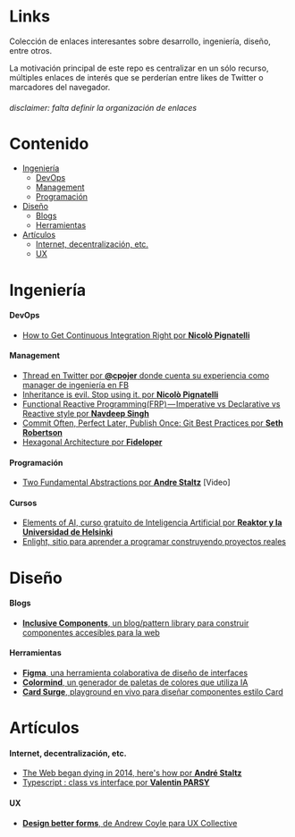 # Links
Colección de enlaces interesantes sobre desarrollo, ingeniería, diseño, entre otros. 

La motivación principal de este repo es centralizar en un sólo recurso, múltiples enlaces de interés que se perderían entre likes de Twitter o marcadores del navegador.

###### disclaimer: falta definir la organización de enlaces

# Contenido

- [Ingeniería](#ingenieria)
    - [DevOps](#devops)
    - [Management](#management)
    - [Programación](#programacion)
- [Diseño](#diseno)
    - [Blogs](#blogs)
    - [Herramientas](#herramientas)
- [Artículos](#articulos)
    - [Internet, decentralización, etc.](#int-dec-etc)
    - [UX](#ux)

<!-- inicia Ingeniería -->
<a name="ingenieria"></a>
# Ingeniería

<!-- inicia Ingeniería-devops -->
<a name="devops"></a>
#### DevOps
- [How to Get Continuous Integration Right por **Nicolò Pignatelli**](https://hackernoon.com/how-to-get-continuous-integration-right-77bda4bc0d1f)

<!-- inicia Ingeniería-management -->
<a name="management"></a>
#### Management
- [Thread en Twitter por **@cpojer** donde cuenta su experiencia como manager de ingeniería en FB](https://twitter.com/cpojer/status/993982733285298177)
- [Inheritance is evil. Stop using it. por **Nicolò Pignatelli**](https://codeburst.io/inheritance-is-evil-stop-using-it-6c4f1caf5117)
- [Functional Reactive Programming(FRP) — Imperative vs Declarative vs Reactive style por **Navdeep Singh**](https://codeburst.io/functional-reactive-programming-frp-imperative-vs-declarative-vs-reactive-style-84878272c77f)
- [Commit Often, Perfect Later, Publish Once: Git Best Practices por **Seth Robertson**](https://sethrobertson.github.io/GitBestPractices/)
- [Hexagonal Architecture por **Fideloper**](http://fideloper.com/hexagonal-architecture)

<!-- inicia Ingeniería-programación-->
<a name="programacion"></a>
#### Programación
- [Two Fundamental Abstractions por **Andre Staltz**](https://www.youtube.com/watch?v=fdol03pcvMA) [Video]

<!-- inicia Ingeniería-cursos-->
<a name="cursos"></a>
#### Cursos
- [Elements of AI, curso gratuito de Inteligencia Artificial por **Reaktor y la Universidad de Helsinki**](https://www.elementsofai.com/)
- [Enlight, sitio para aprender a programar construyendo proyectos reales](https://enlight.nyc/)

<!-- inicia Diseño -->
<a name="diseno"></a>
# Diseño

<!-- inicia Diseño-blogs -->
#### Blogs
- [**Inclusive Components**, un blog/pattern library para construir componentes accesibles para la web](https://inclusive-components.design/about-the-project/)

<!-- inicia Diseño herramientas -->
#### Herramientas
- [**Figma**, una herramienta colaborativa de diseño de interfaces](https://figma.com)
- [**Colormind**, un generador de paletas de colores que utiliza IA](http://www.colormind.io/)
- [**Card Surge**, playground en vivo para diseñar componentes estilo Card](https://card.surge.sh/)

<!-- inicia Artículos -->
<a name="articulos"></a>
# Artículos

<!-- inicia Artículos-Internet, decentralización, etc. -->
<a name="int-dec-etc"></a>
#### Internet, decentralización, etc.
- [The Web began dying in 2014, here's how por **André Staltz**](https://staltz.com/the-web-began-dying-in-2014-heres-how.html)
- [Typescript : class vs interface por **Valentin PARSY**](https://medium.com/front-end-hacking/typescript-class-vs-interface-99c0ae1c2136)

#### UX
- [**Design better forms**, de Andrew Coyle para UX Collective](https://uxdesign.cc/design-better-forms-96fadca0f49c)
